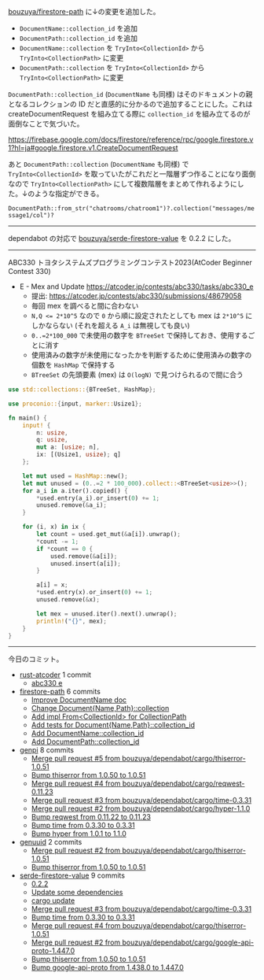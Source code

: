 [bouzuya/firestore-path] に↓の変更を追加した。

- `DocumentName::collection_id` を追加
- `DocumentPath::collection_id` を追加
- `DocumentName::collection` を `TryInto<CollectionId>` から `TryInto<CollectionPath>` に変更
- `DocumentPath::collection` を `TryInto<CollectionId>` から `TryInto<CollectionPath>` に変更

`DocumentPath::collection_id` (`DocumentName` も同様) はそのドキュメントの親となるコレクションの ID だと直感的に分かるので追加することにした。これは createDocumentRequest を組み立てる際に `collection_id` を組み立てるのが面倒なことで気づいた。

<https://firebase.google.com/docs/firestore/reference/rpc/google.firestore.v1?hl=ja#google.firestore.v1.CreateDocumentRequest>

あと `DocumentPath::collection` (`DocumentName` も同様) で `TryInto<CollectionId>` を取っていたがこれだと一階層ずつ作ることになり面倒なので `TryInto<CollectionPath>` にして複数階層をまとめて作れるようにした。↓のような指定ができる。

`DocumentPath::from_str("chatrooms/chatroom1")?.collection("messages/message1/col")?`

---

dependabot の対応で [bouzuya/serde-firestore-value] を 0.2.2 にした。

---

ABC330 トヨタシステムズプログラミングコンテスト2023(AtCoder Beginner Contest 330)

- E - Mex and Update
  <https://atcoder.jp/contests/abc330/tasks/abc330_e>
  - 提出: <https://atcoder.jp/contests/abc330/submissions/48679058>
  - 毎回 mex を調べると間に合わない
  - `N,Q <= 2*10^5` なので `0` から順に設定されたとしても mex は `2*10^5` にしかならない (それを超える `A_i` は無視しても良い)
  - `0..=2*100_000` で未使用の数字を `BTreeSet` で保持しておき、使用するごとに消す
  - 使用済みの数字が未使用になったかを判断するために使用済みの数字の個数を `HashMap` で保持する
  - `BTreeSet` の先頭要素 (mex) は `O(logN)` で見つけられるので間に合う

```rust
use std::collections::{BTreeSet, HashMap};

use proconio::{input, marker::Usize1};

fn main() {
    input! {
        n: usize,
        q: usize,
        mut a: [usize; n],
        ix: [(Usize1, usize); q]
    };

    let mut used = HashMap::new();
    let mut unused = (0..=2 * 100_000).collect::<BTreeSet<usize>>();
    for a_i in a.iter().copied() {
        *used.entry(a_i).or_insert(0) += 1;
        unused.remove(&a_i);
    }

    for (i, x) in ix {
        let count = used.get_mut(&a[i]).unwrap();
        *count -= 1;
        if *count == 0 {
            used.remove(&a[i]);
            unused.insert(a[i]);
        }

        a[i] = x;
        *used.entry(x).or_insert(0) += 1;
        unused.remove(&x);

        let mex = unused.iter().next().unwrap();
        println!("{}", mex);
    }
}
```

---

今日のコミット。

- [rust-atcoder](https://github.com/bouzuya/rust-atcoder) 1 commit
  - [abc330 e](https://github.com/bouzuya/rust-atcoder/commit/0684e380568b352829c57b83592696d421847c3a)
- [firestore-path](https://github.com/bouzuya/firestore-path) 6 commits
  - [Improve DocumentName doc](https://github.com/bouzuya/firestore-path/commit/c22c77cd07249eceb6d256e7107dc544fa28faed)
  - [Change Document{Name,Path}::collection](https://github.com/bouzuya/firestore-path/commit/97df82e0035c89b19b37bc3a2d8d835c5676aa05)
  - [Add impl From&lt;CollectionId> for CollectionPath](https://github.com/bouzuya/firestore-path/commit/3b0bae8cb92237494be03b5ff19812fe3b4ffa42)
  - [Add tests for Document{Name,Path}::collection_id](https://github.com/bouzuya/firestore-path/commit/b7af41a25647faab2671fbf3c6e84fed341416e4)
  - [Add DocumentName::collection_id](https://github.com/bouzuya/firestore-path/commit/d078d8cebf0867a34edffef5e3667c1ff700abb7)
  - [Add DocumentPath::collection_id](https://github.com/bouzuya/firestore-path/commit/168181c878b20280085c9cf9e8bbd27be67b4cff)
- [genpi](https://github.com/bouzuya/genpi) 8 commits
  - [Merge pull request #5 from bouzuya/dependabot/cargo/thiserror-1.0.51](https://github.com/bouzuya/genpi/commit/c8efa9d18b098000ecaabc2aea0ac707e0d3c06d)
  - [Bump thiserror from 1.0.50 to 1.0.51](https://github.com/bouzuya/genpi/commit/fbdaa4c84aca4e3581b901b55b8cc8d85dd15378)
  - [Merge pull request #4 from bouzuya/dependabot/cargo/reqwest-0.11.23](https://github.com/bouzuya/genpi/commit/eef6ba06f92892d6aee7a709480890797fcd382b)
  - [Merge pull request #3 from bouzuya/dependabot/cargo/time-0.3.31](https://github.com/bouzuya/genpi/commit/7ffe92f3911d877b540337a7f7ea0f1d4c171269)
  - [Merge pull request #2 from bouzuya/dependabot/cargo/hyper-1.1.0](https://github.com/bouzuya/genpi/commit/5af15c487a5ec1b00821f9056eeea1c5f2bd5448)
  - [Bump reqwest from 0.11.22 to 0.11.23](https://github.com/bouzuya/genpi/commit/88db47f9eabfe4fe4ca0c043f53a378b1314595b)
  - [Bump time from 0.3.30 to 0.3.31](https://github.com/bouzuya/genpi/commit/e97117cf4e5dd993936c949b33cba19bf4a168fb)
  - [Bump hyper from 1.0.1 to 1.1.0](https://github.com/bouzuya/genpi/commit/d72e88cf0f921a221aec9f2e15aa085b5f1f1ca4)
- [genuuid](https://github.com/bouzuya/genuuid) 2 commits
  - [Merge pull request #2 from bouzuya/dependabot/cargo/thiserror-1.0.51](https://github.com/bouzuya/genuuid/commit/0b7b8fbfa76370cb22db69a022a8027ce97b4fc8)
  - [Bump thiserror from 1.0.50 to 1.0.51](https://github.com/bouzuya/genuuid/commit/9b7b3d70edafc90d0f05b5ede6e8bb774e1f937e)
- [serde-firestore-value](https://github.com/bouzuya/serde-firestore-value) 9 commits
  - [0.2.2](https://github.com/bouzuya/serde-firestore-value/commit/4318fa3e24829479a2175263b20aee160fe5d65f)
  - [Update some dependencies](https://github.com/bouzuya/serde-firestore-value/commit/e0341642abdf11f389edf1c0080772823c8a92e3)
  - [cargo update](https://github.com/bouzuya/serde-firestore-value/commit/29bf1bd065e26a37c554fdb9919a3a4ceb613528)
  - [Merge pull request #3 from bouzuya/dependabot/cargo/time-0.3.31](https://github.com/bouzuya/serde-firestore-value/commit/7e14a2ce340321ef22e518a6019df0e02eccdf2b)
  - [Bump time from 0.3.30 to 0.3.31](https://github.com/bouzuya/serde-firestore-value/commit/3e7dd3ac20b1ddaa62edb9fc8fdd7e4b2141c490)
  - [Merge pull request #4 from bouzuya/dependabot/cargo/thiserror-1.0.51](https://github.com/bouzuya/serde-firestore-value/commit/6f03e1d0d0253d56624467e4926a0174c5a244bd)
  - [Merge pull request #2 from bouzuya/dependabot/cargo/google-api-proto-1.447.0](https://github.com/bouzuya/serde-firestore-value/commit/17d7a2d0e41cbf8ebcf7dab178ce513e05dfa622)
  - [Bump thiserror from 1.0.50 to 1.0.51](https://github.com/bouzuya/serde-firestore-value/commit/fb748c42c0d686cdd8b79f31994ed929774404d2)
  - [Bump google-api-proto from 1.438.0 to 1.447.0](https://github.com/bouzuya/serde-firestore-value/commit/1af187f66f534520b906d9790b895f9c5abf0e41)

[bouzuya/firestore-path]: https://github.com/bouzuya/firestore-path
[bouzuya/serde-firestore-value]: https://github.com/bouzuya/serde-firestore-value
